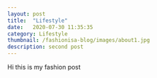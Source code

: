 ```yaml
---
layout: post
title:  "Lifestyle"
date:   2020-07-30 11:35:35
category: Lifestyle
thumbnail: /fashionisa-blog/images/about1.jpg
description: second post
---
```


Hi this is my fashion post